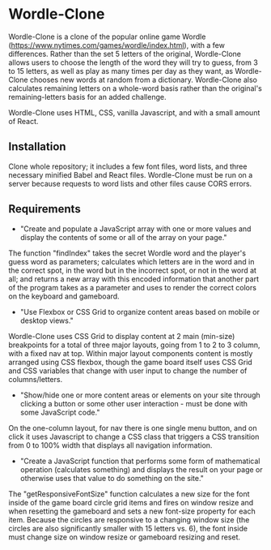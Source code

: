 # Wordle-Clone

Wordle-Clone is a clone of the popular online game Wordle (https://www.nytimes.com/games/wordle/index.html), with a few differences. Rather than the set 5 letters of the original, Wordle-Clone allows users to choose the length of the word they will try to guess, from 3 to 15 letters, as well as play as many times per day as they want, as Wordle-Clone chooses new words at random from a dictionary. Wordle-Clone also calculates remaining letters on a whole-word basis rather than the original's remaining-letters basis for an added challenge.

Wordle-Clone uses HTML, CSS, vanilla Javascript, and with a small amount of React. 


## Installation

Clone whole repository; it includes a few font files, word lists, and three necessary minified Babel and React files. Wordle-Clone must be run on a server because requests to word lists and other files cause CORS errors. 

## Requirements

* "Create and populate a JavaScript array with one or more values and display the contents of some or all of the array on your page."

The function "findIndex" takes the secret Wordle word and the player's guess word as parameters; calculates which letters are in the word and in the correct spot, in the word but in the incorrect spot, or not in the word at all; and returns a new array with this encoded information that another part of the program takes as a parameter and uses to render the correct colors on the keyboard and gameboard. 

* "Use Flexbox or CSS Grid to organize content areas based on mobile or desktop views."

Wordle-Clone uses CSS Grid to display content at 2 main (min-size) breakpoints for a total of three major layouts, going from 1 to 2 to 3 column, with a fixed nav at top. Within major layout components content is mostly arranged using CSS flexbox, though the game board itself uses CSS Grid and CSS variables that change with user input to change the number of columns/letters. 

* "Show/hide one or more content areas or elements on your site through clicking a button or some other user interaction - must be done with some JavaScript code." 

On the one-column layout, for nav there is one single menu button, and on click it uses Javascript to change a CSS class that triggers a CSS transition from 0 to 100% width that displays all navigation information. 


* "Create a JavaScript function that performs some form of mathematical operation (calculates something) and displays the result on your page or otherwise uses that value to do something on the site."

The "getResponsiveFontSize" function calculates a new size for the font inside of the game board circle grid items and fires on window resize and when resetting the gameboard and sets a new font-size property for each item. Because the circles are responsive to a changing window size (the circles are also significantly smaller with 15 letters vs. 6), the font inside must change size on window resize or gameboard resizing and reset. 
